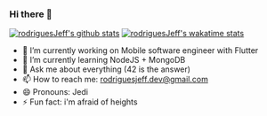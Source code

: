 ### Hi there 👋

<!--
**rodriguesJeff/rodriguesjeff** is a ✨ _special_ ✨ repository because its `README.md` (this file) appears on your GitHub profile.
-->
[![rodriguesJeff's github stats](https://github-readme-stats.vercel.app/api?username=rodriguesJeff)](https://github.com/anuraghazra/github-readme-stats) [![rodriguesJeff's wakatime stats](https://github-readme-stats.vercel.app/api/wakatime?username=rodriguesJeff)](https://github.com/anuraghazra/github-readme-stats)

- 🔭 I’m currently working on Mobile software engineer with Flutter
- 🌱 I’m currently learning NodeJS + MongoDB
- 💬 Ask me about everything (42 is the answer)
- 📫 How to reach me: rodriguesjeff.dev@gmail.com
- 😄 Pronouns: Jedi
- ⚡ Fun fact: i'm afraid of heights
